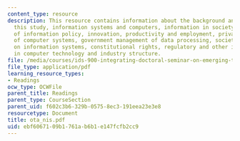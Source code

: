 ```yaml
---
content_type: resource
description: This resource contains information about the background and purpose of
  this study, information systems and computers, information in society, structure
  of information policy, innovation, productivity and employment, privacy, security
  of computer systems, government management of data processing, society's dependence
  on information systems, constitutional rights, regulatory and other issues, trends
  in computer technology and industry structure.
file: /media/courses/ids-900-integrating-doctoral-seminar-on-emerging-technologies-fall-2005/ebf6067109b1761ab6b1e147fcfb2cc9_ota_nis.pdf
file_type: application/pdf
learning_resource_types:
- Readings
ocw_type: OCWFile
parent_title: Readings
parent_type: CourseSection
parent_uid: f602c3b6-329b-0575-8ec3-191eea23e3e8
resourcetype: Document
title: ota_nis.pdf
uid: ebf60671-09b1-761a-b6b1-e147fcfb2cc9
---
```

